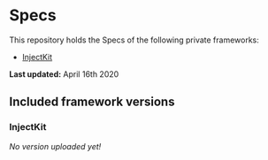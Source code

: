 # Specs

This repository holds the Specs of the following private frameworks:

* [InjectKit](https://github.com/YogaSolo/dependency-injection-ios)

**Last updated:** April 16th 2020

## Included framework versions

### InjectKit

*No version uploaded yet!*
